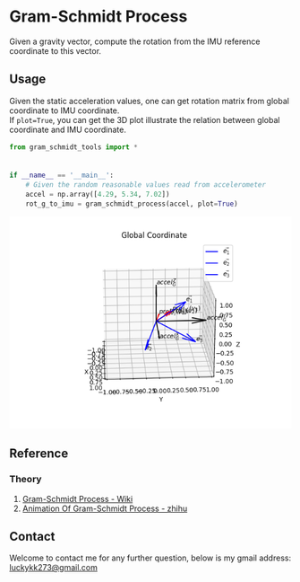 # Gram-Schmidt Process
Given a gravity vector, compute the rotation from the IMU reference coordinate to this vector.


## Usage
Given the static acceleration values, one can get rotation matrix from global coordinate to IMU coordinate.  
If ```plot=True```, you can get the 3D plot illustrate the relation between global coordinate and IMU coordinate.
```Python
from gram_schmidt_tools import *


if __name__ == '__main__':
    # Given the random reasonable values read from accelerometer
    accel = np.array([4.29, 5.34, 7.02])
    rot_g_to_imu = gram_schmidt_process(accel, plot=True)
```
![Example](https://github.com/luckykk273/Gram-Schmidt-Process/blob/main/example.png)
## Reference
### Theory
1. [Gram-Schmidt Process - Wiki](https://en.wikipedia.org/wiki/Gram%E2%80%93Schmidt_process)
2. [Animation Of Gram-Schmidt Process - zhihu](https://zhuanlan.zhihu.com/p/136627868)

## Contact
Welcome to contact me for any further question, below is my gmail address:
luckykk273@gmail.com